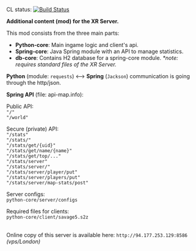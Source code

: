 CL status: [![Build Status](https://travis-ci.org/Igor-ua/XR_Server.svg?branch=master)](https://travis-ci.org/Igor-ua/XR_Server)

**Additional content (mod) for the XR Server.**

This mod consists from the three main parts:
- **Python-core**: Main ingame logic and client's api.
- **Spring-core**: Java Spring module with an API to manage statistics.
- **db-core**: Contains H2 database for a spring-core module.
_*note: requires standard files of the XR Server._

**Python** (module: `requests`) <--> **Spring** (`Jackson`) communication is going through the http/json.

**Spring API** (file: api-map.info):

Public API:</br>
`"/"`</br>
`"/world"`</br>

Secure (private) API:</br>
`"/stats"`</br>
`"/stats/"`</br>
`"/stats/get/{uid}"`</br>
`"/stats/get/name/{name}"`</br>
`"/stats/get/top/..."`</br>
`"/stats/server"`</br>
`"/stats/server/"`</br>
`"/stats/server/player/put"`</br>
`"/stats/server/players/put"`</br>
`"/stats/server/map-stats/post"`</br>

Server configs:</br>
`python-core/server/configs`</br>

Required files for clients:</br>
`python-core/client/savage5.s2z`</br></br>


Online copy of this server is available here: `http://94.177.253.129:8586` _(vps/London)_